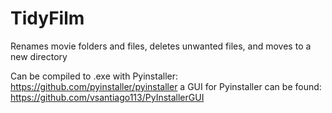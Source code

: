 # TidyFilm

Renames movie folders and files, deletes unwanted files, and moves to a new directory

Can be compiled to .exe with Pyinstaller: https://github.com/pyinstaller/pyinstaller a GUI for Pyinstaller can be found: https://github.com/vsantiago113/PyInstallerGUI
